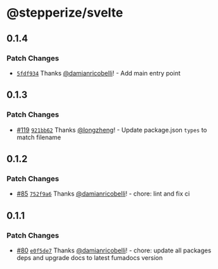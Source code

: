 # @stepperize/svelte

## 0.1.4

### Patch Changes

- [`5fdf934`](https://github.com/damianricobelli/stepperize/commit/5fdf9344f38a8673220adbc57f8ea55489883563) Thanks [@damianricobelli](https://github.com/damianricobelli)! - Add main entry point

## 0.1.3

### Patch Changes

- [#119](https://github.com/damianricobelli/stepperize/pull/119) [`921bb62`](https://github.com/damianricobelli/stepperize/commit/921bb6297a0f370fbe5cbf4689b5a698207ee62c) Thanks [@longzheng](https://github.com/longzheng)! - Update package.json `types` to match filename

## 0.1.2

### Patch Changes

- [#85](https://github.com/damianricobelli/stepperize/pull/85) [`752f9a6`](https://github.com/damianricobelli/stepperize/commit/752f9a6907cc5e7e623a66350c82eeba9559fea7) Thanks [@damianricobelli](https://github.com/damianricobelli)! - chore: lint and fix ci

## 0.1.1

### Patch Changes

- [#80](https://github.com/damianricobelli/stepperize/pull/80) [`e0f5de7`](https://github.com/damianricobelli/stepperize/commit/e0f5de733f9f42527e62cdb35f8e6ca42063b187) Thanks [@damianricobelli](https://github.com/damianricobelli)! - chore: update all packages deps and upgrade docs to latest fumadocs version

